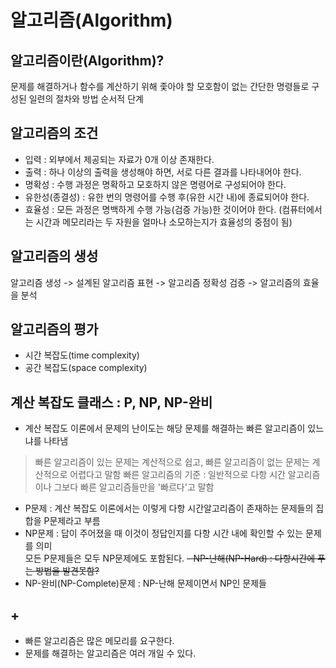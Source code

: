 # 알고리즘(Algorithm)
## 알고리즘이란(Algorithm)? 
 문제를 해결하거나 함수를 계산하기 위해 좇아야 할 모호함이 없는 간단한 명령들로 구성된 일련의 절차와 방법 순서적 단계


## 알고리즘의 조건
- 입력 : 외부에서 제공되는 자료가 0개 이상 존재한다.
- 출력 : 하나 이상의 출력을 생성해야 하면, 서로 다른 결과를 나타내어야 한다.
- 명확성 : 수행 과정은 명확하고 모호하지 않은 명령어로 구성되어야 한다.
- 유한성(종결성) : 유한 번의 명령어를 수행 후(유한 시간 내)에 종료되어야 한다.
- 효율성 : 모든 과정은 명백하게 수행 가능(검증 가능)한 것이어야 한다. (컴퓨터에서는 시간과 메모리라는 두 자원을 얼마나 소모하는지가 효율성의 중점이 됨)


## 알고리즘의 생성
 알고리즘 생성 -> 설계된 알고리즘 표현 -> 알고리즘 정확성 검증 -> 알고리즘의 효율을 분석


## 알고리즘의 평가
- 시간 복잡도(time complexity)
- 공간 복잡도(space complexity)

## 계산 복잡도 클래스 : P, NP, NP-완비
- 계산 복잡도 이론에서 문제의 난이도는 해당 문제를 해결하는 빠른 알고리즘이 있느냐를 나타냄
> 빠른 알고리즘이 있는 문제는 계산적으로 쉽고, 빠른 알고리즘이 없는 문제는 계산적으로 어렵다고 말함
> 빠른 알고리즘의 기준 : 일반적으로 다항 시간 알고리즘이나 그보다 빠른 알고리즘들만을 '빠르다'고 말함
- P문제 : 계산 복잡도 이론에서는 이렇게 다항 시간알고리즘이 존재하는 문제들의 집합을 P문제라고 부름
- NP문제 : 답이 주어졌을 때 이것이 정답인지를 다항 시간 내에 확인할 수 있는 문제를 의미    
           모든 P문제들은 모두 NP문제에도 포함된다.
~~- NP-난해(NP-Hard) : 다항시간에 푸는 방법을 발견못함?~~
- NP-완비(NP-Complete)문제 : NP-난해 문제이면서 NP인 문제들

## +
- 빠른 알고리즘은 많은 메모리를 요구한다.
- 문제를 해결하는 알고리즘은 여러 개일 수 있다.
